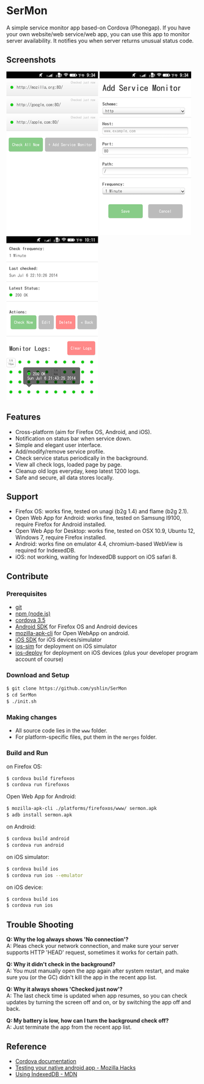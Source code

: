 SerMon
======

A simple service monitor app based-on Cordova (Phonegap).
If you have your own website/web service/web app, 
you can use this app to monitor server availability. 
It notifies you when server returns unusual status code.


Screenshots
-----------
![Service List](https://raw.githubusercontent.com/yshlin/SerMon/master/screenshots/service_list.png?v=2)
![Add Service](https://raw.githubusercontent.com/yshlin/SerMon/master/screenshots/add_service.png?v=2)
![Service Status](https://raw.githubusercontent.com/yshlin/SerMon/master/screenshots/service_status.png?v=2)


Features
--------
* Cross-platform (aim for Firefox OS, Android, and iOS).
* Notification on status bar when service down.
* Simple and elegant user interface.
* Add/modify/remove service profile.
* Check service status periodically in the background.
* View all check logs, loaded page by page.
* Cleanup old logs everyday, keep latest 1200 logs.
* Safe and secure, all data stores locally.

Support
-------
* Firefox OS: works fine, tested on unagi (b2g 1.4) and flame (b2g 2.1).
* Open Web App for Android: works fine, tested on Samsung I9100, require Firefox for Android installed.
* Open Web App for Desktop: works fine, tested on OSX 10.9, Ubuntu 12, Windows 7, require Firefox installed.
* Android: works fine on emulator 4.4, chromium-based WebView is required for IndexedDB.
* iOS: not working, waiting for IndexedDB support on iOS safari 8.

Contribute
----------
### Prerequisites
* [git](http://git-scm.com/)
* [npm (node.js)](http://nodejs.org/)
* [cordova 3.5](http://cordova.apache.org)
* [Android SDK](http://developer.android.com/sdk/index.html) for Firefox OS and Android devices
* [mozilla-apk-cli](https://github.com/mozilla/apk-cli) for Open WebApp on android.
* [iOS SDK](https://developer.apple.com/devcenter/ios/index.action) for iOS devices/simulator
* [ios-sim](https://github.com/phonegap/ios-sim) for deployment on iOS simulator
* [ios-deploy](https://github.com/phonegap/ios-deploy) for deployment on iOS devices (plus your developer program account of course)

### Download and Setup

```sh
$ git clone https://github.com/yshlin/SerMon
$ cd SerMon
$ ./init.sh
```

### Making changes
* All source code lies in the `www` folder.
* For platform-specific files, put them in the `merges` folder.

### Build and Run

on Firefox OS:
```sh
$ cordova build firefoxos
$ cordova run firefoxos
```

Open Web App for Android:
```sh
$ mozilla-apk-cli ./platforms/firefoxos/www/ sermon.apk
$ adb install sermon.apk
```

on Android:
```sh
$ cordova build android 
$ cordova run android
```

on iOS simulator:
```sh
$ cordova build ios 
$ cordova run ios --emulator
```

on iOS device:
```sh
$ cordova build ios 
$ cordova run ios
```

Trouble Shooting
----------------
**Q: Why the log always shows 'No connection'?**  
A: Pleas check your network connection, and make sure your server supports HTTP 'HEAD' request, sometimes it works for certain path.


**Q: Why it didn't check in the background?**  
A: You must manually open the app again after system restart, and make sure you (or the GC) didn't kill the app in the recent app list.


**Q: Why it always shows 'Checked just now'?**  
A: The last check time is updated when app resumes, so you can check updates by turning the screen off and on, or by switching the app off and back.


**Q: My battery is low, how can I turn the background check off?**  
A: Just terminate the app from the recent app list.

Reference
---------
* [Cordova documentation](http://cordova.apache.org/docs/en/3.5.0/)
* [Testing your native android app - Mozilla Hacks](https://hacks.mozilla.org/2014/06/testing-your-native-android-app/)
* [Using IndexedDB - MDN](https://developer.mozilla.org/en-US/docs/Web/API/IndexedDB_API/Using_IndexedDB)
